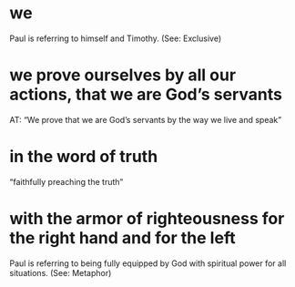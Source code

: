 #  we 
Paul is referring to himself and Timothy. (See: Exclusive)
#  we prove ourselves by all our actions, that we are God’s servants 
AT: “We prove that
we are God’s servants by the way we live and speak”
#  in the word of truth 
“faithfully preaching the truth”
#  with the armor of righteousness for the right hand and for the left 
Paul is referring
to being fully equipped by God with spiritual power for all situations. 
(See: Metaphor)

